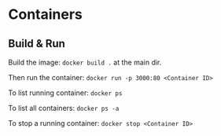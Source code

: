 # Containers

## Build & Run

Build the image:
`docker build .` at the main dir.

Then run the container:
`docker run -p 3000:80 <Container ID>`

To list running container:
`docker ps`

To list all containers:
`docker ps -a`

To stop a running container:
`docker stop <Container ID>`